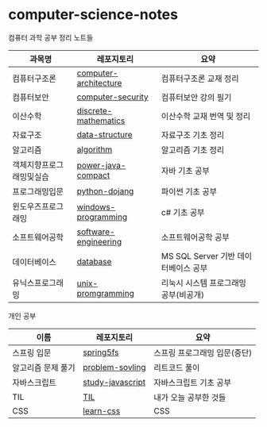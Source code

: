 # computer-science-notes

컴퓨터 과학 공부 정리 노트들



| 과목명                   | 레포지토리                                                   | 요약                                 |
| ------------------------ | ------------------------------------------------------------ | ------------------------------------ |
| 컴퓨터구조론             | [computer-architecture](https://github.com/leegwae/computer-architecture) | 컴퓨터구조론 교재 정리               |
| 컴퓨터보안               | [computer-security](https://github.com/leegwae/computer-security) | 컴퓨터보안 강의 필기                 |
| 이산수학                 | [discrete-mathematics](https://github.com/leegwae/discrete-mathematics) | 이산수학 교재 번역 및 정리           |
| 자료구조                 | [data-structure](https://github.com/leegwae/data-structure) | 자료구조 기초 정리                   |
| 알고리즘                 | [algorithm](https://github.com/leegwae/algorithm) | 알고리즘 기초 정리                   |
| 객체지향프로그래밍및실습 | [power-java-compact](https://github.com/leegwae/power-java-compact) | 자바 기초 공부                       |
| 프로그래밍입문           | [python-dojang](https://github.com/leegwae/python-dojang)    | 파이썬 기초 공부                     |
| 윈도우즈프로그래밍       | [windows-programming](https://github.com/leegwae/windows-programming) | c# 기초 공부                         |
| 소프트웨어공학           | [software-engineering](https://github.com/leegwae/software-engineering) | 소프트웨어공학 공부                  |
| 데이터베이스             | [database](https://github.com/leegwae/database)              | MS SQL Server 기반 데이터베이스 공부 |
| 유닉스프로그래밍         | [unix-promgramming](https://github.com/leegwae/unix-programming) | 리눅시 시스템 프로그래밍 공부(비공개)        |





개인 공부



| 이름         | 레포지토리                                                   | 요약                   |
| ------------ | ------------------------------------------------------------ | ---------------------- |
| 스프링 입문  | [spring5fs](https://github.com/leegwae/spring5fs)            | 스프링 프로그래밍 입문(중단) |
| 알고리즘 문제 풀기     | [problem-sovling](https://github.com/leegwae/problem-solving)      | 리트코드 풀이          |
| 자바스크립트 | [study-javascript](https://github.com/leegwae/study-javascript) | 자바스크립트 기초 공부 |
| TIL          | [TIL](https://github.com/leegwae/TIL)                        | 내가 오늘 공부한 것들  |
| CSS          | [learn-css](https://github.com/leegwae/learn-css)                        | CSS   |

